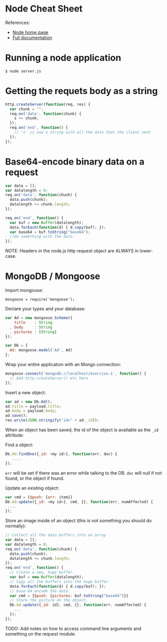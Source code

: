 Node Cheat Sheet
================

References:

* [Node home page](http://nodejs.org)
* [Full documentation](http://nodejs.org/api/all.html)

Running a node application
==========================

    $ node server.js

Getting the requets body as a string
====================================

~~~javascript
http.createServer(function(req, res) {
  var chunk = "";
  req.on('data', function(chunk) {
    s += chunk;
  });
  req.on('end', function() {
    // 's' is now a string with all the data that the client sent
  });
});
~~~

Base64-encode binary data on a request
======================================

~~~javascript
var data = [];
var datalength = 0;
req.on('data', function(chunk) {
  data.push(chunk);
  datalength += chunk.length;
});

req.on('end', function() {
  var buf = new Buffer(datalength);
  data.forEach(function(d) { d.copy(buf); });
  var base64 = buf.toString("base64");
  //do something with the data.
});
~~~

NOTE: Headers in the node.js http request object are ALWAYS in
lower-case.

MongoDB / Mongoose
==================

Import mongoose:

    mongoose = require('mongoose');

Declare your types and your database:

~~~javascript
var Ad = new mongoose.Schema({
    title    : String
  , body     : String
  , pictures : [String]
});

var Db = {
  Ad: mongoose.model('Ad', Ad)
};
~~~

Wrap your entire application with an Mongo connection:

~~~javascript
mongoose.connect('mongodb://localhost/exercise-1', function() {
  // Add http.createServer() etc here
});
~~~

Insert a new object:

~~~javascript
var ad = new Db.Ad();
ad.title = payload.title;
ad.body = payload.body;
ad.save();
res.write(JSON.stringify("id=" + ad._id));
~~~

<!-- _foo -->

When an object has been saved, the id of the object is available as
the `_id` attribute:

Find a object:

~~~javascript
Db.Ad.findOne({_id: <my id>}, function(err, doc) {
   ....
});
~~~

<!-- _foo -->

`err` will be set if there was an error while talking to the DB. `doc`
will null if not found, or the object if found.

<!-- _foo -->

Update an existing object:
~~~javascript
var cmd = {$push: {arr: item}}
Db.Ad.update({_id: <my id>}, cmd, {}, function(err, numAffected) {
 ....
});
~~~

<!-- _foo -->

Store an image inside of an object (this is not something you should
    do normally):

~~~javascript
// Collect all the data buffers into an array
var data = [];
var datalength = 0;
req.on('data', function(chunk) {
  data.push(chunk);
  datalength += chunk.length;
});
req.on('end', function() {
  // Create a new, huge buffer.
  var buf = new Buffer(datalength);
  // Copy all the buffers into the huge buffer.
  data.forEach(function(d) { d.copy(buf); });
  // base-64 encode the data.
  var cmd = {$push: {pictures: buf.toString("base64")}}
  // Store the picture on the object.
  Db.Ad.update({_id: id}, cmd, {}, function(err, numAffected) {
    ...
  });
});
~~~

<!-- _foo -->

TODO: Add notes on how to access command line arguments and something
on the request module.
